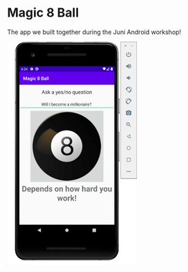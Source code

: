 # Magic 8 Ball

The app we built together during the Juni Android workshop!

<img src="screenshot.png" width="300" />